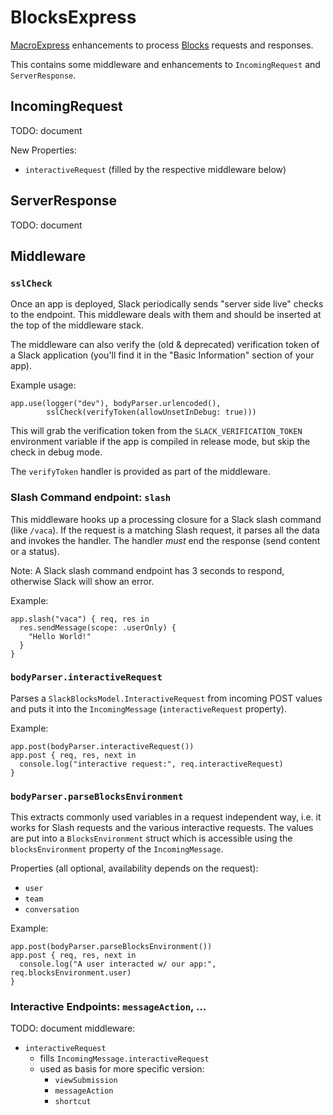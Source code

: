 # BlocksExpress

[MacroExpress](https://github.com/Macro-swift/MacroExpress) 
enhancements to process [Blocks](../Blocks/README.md) requests and responses.

This contains some middleware and enhancements to `IncomingRequest` and
`ServerResponse`.


## IncomingRequest

TODO: document

New Properties:
- `interactiveRequest` (filled by the respective middleware below)

## ServerResponse

TODO: document

## Middleware

### `sslCheck`

Once an app is deployed, Slack periodically sends "server side live" checks to
the endpoint. This middleware deals with them and should be inserted at the
top of the middleware stack.

The middleware can also verify the (old & deprecated) verification token of 
a Slack application (you'll find it in the "Basic Information" section of
your app).

Example usage:

    app.use(logger("dev"), bodyParser.urlencoded(),
            sslCheck(verifyToken(allowUnsetInDebug: true)))

This will grab the verification token from the `SLACK_VERIFICATION_TOKEN`
environment variable if the app is compiled in release mode,
but skip the check in debug mode.

The `verifyToken` handler is provided as part of the middleware.

### Slash Command endpoint: `slash`

This middleware hooks up a processing closure for a Slack slash command
(like `/vaca`).
If the request is a matching Slash request, it parses all the data and invokes
the handler. The handler *must* end the response (send content or a status).

Note: A Slack slash command endpoint has 3 seconds to respond, otherwise
      Slack will show an error.

Example:

    app.slash("vaca") { req, res in
      res.sendMessage(scope: .userOnly) {
        "Hello World!"
      }
    }
    
### `bodyParser.interactiveRequest`

Parses a `SlackBlocksModel.InteractiveRequest` from incoming POST values
and puts it into the `IncomingMessage` (`interactiveRequest` property).

Example:

    app.post(bodyParser.interactiveRequest())
    app.post { req, res, next in
      console.log("interactive request:", req.interactiveRequest)
    }

### `bodyParser.parseBlocksEnvironment`

This extracts commonly used variables in a request independent way, i.e. it 
works for Slash requests and the various interactive requests. The values are 
put into a `BlocksEnvironment` struct which is accessible using the 
`blocksEnvironment` property of the `IncomingMessage`.

Properties (all optional, availability depends on the request):
- `user`
- `team`
- `conversation`


Example:

    app.post(bodyParser.parseBlocksEnvironment())
    app.post { req, res, next in
      console.log("A user interacted w/ our app:", req.blocksEnvironment.user)
    }

### Interactive Endpoints: `messageAction`, ...

TODO: document middleware:

- `interactiveRequest`
  - fills `IncomingMessage.interactiveRequest`
  - used as basis for more specific version:
    - `viewSubmission`
    - `messageAction`
    - `shortcut`
